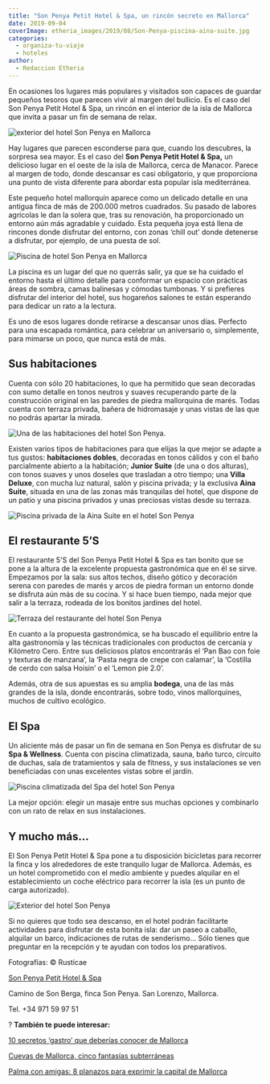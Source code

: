 ```yaml
---
title: "Son Penya Petit Hotel & Spa, un rincón secreto en Mallorca"
date: 2019-09-04
coverImage: etheria_images/2019/08/Son-Penya-piscina-aina-suite.jpg
categories: 
  - organiza-tu-viaje
  - hoteles
author: 
  - Redaccion Etheria
---
```


En ocasiones los lugares más populares y visitados son capaces de guardar pequeños 
tesoros que parecen vivir al margen del bullicio. Es el caso del Son Penya Petit Hotel & 
Spa, un rincón en el interior de la isla de Mallorca que invita a pasar un fin de semana 
de relax. 

![exterior del hotel Son Penya en Mallorca](etheria_images/2019/08/Son-Penya-fachada.jpg "Una de las terrazas del Son Penya Petit Hotel & Spa.")

Hay lugares que parecen esconderse para que, cuando los descubres, la sorpresa sea 
mayor. Es el caso del **Son Penya Petit Hotel & Spa,** un delicioso lugar en el oeste de 
la isla de Mallorca, cerca de Manacor. Parece al margen de todo, donde descansar es casi 
obligatorio, y que proporciona una punto de vista diferente para abordar esta popular 
isla mediterránea. 

Este pequeño hotel mallorquín aparece como un delicado detalle en una antigua finca de 
más de 200.000 metros cuadrados. Su pasado de labores agrícolas le dan la solera que, 
tras su renovación, ha proporcionado un entorno aún más agradable y cuidado. Esta 
pequeña joya está llena de rincones donde disfrutar del entorno, con zonas ‘chill out’ 
donde detenerse a disfrutar, por ejemplo, de una puesta de sol. 

![Piscina de hotel Son Penya en Mallorca](etheria_images/2019/08/Son-Penya-piscina.jpg "Piscina de hotel.")

La piscina es un lugar del que no querrás salir, ya que se ha cuidado el entorno hasta 
el último detalle para conformar un espacio con prácticas áreas de sombra, camas 
balinesas y cómodas tumbonas. Y si prefieres disfrutar del interior del hotel, sus 
hogareños salones te están esperando para dedicar un rato a la lectura. 

Es uno de esos lugares donde retirarse a descansar unos días. Perfecto para una escapada 
romántica, para celebrar un aniversario o, simplemente, para mimarse un poco, que nunca 
está de más. 

## Sus habitaciones

Cuenta con sólo 20 habitaciones, lo que ha permitido que sean decoradas con sumo detalle 
en tonos neutros y suaves recuperando parte de la construcción original en las paredes 
de piedra mallorquina de marés. Todas cuenta con terraza privada, bañera de hidromasaje 
y unas vistas de las que no podrás apartar la mirada. 

![Una de las habitaciones del hotel Son Penya.](etheria_images/2019/08/Son-Penya-habitacion.jpg "Una de las habitaciones del hotel Son Penya.")

Existen varios tipos de habitaciones para que elijas la que mejor se adapte a tus 
gustos: **habitaciones dobles**, decoradas en tonos cálidos y con el baño parcialmente 
abierto a la habitación; **Junior Suite** (de una o dos alturas), con tonos suaves y 
unos doseles que trasladan a otro tiempo; una **Villa Deluxe**, con mucha luz natural, 
salón y piscina privada; y la exclusiva **Aina Suite**, situada en una de las zonas más 
tranquilas del hotel, que dispone de un patio y una piscina privados y unas preciosas 
vistas desde su terraza. 

![Piscina privada de la Aina Suite en el hotel Son Penya](etheria_images/2019/08/Son-Penya-piscina-aina-suite.jpg "Piscina privada de la Aina Suite.")

## El restaurante 5’S

El restaurante 5'S del Son Penya Petit Hotel & Spa es tan bonito que se pone a la altura 
de la excelente propuesta gastronómica que en él se sirve. Empezamos por la sala: sus 
altos techos, diseño gótico y decoración serena con paredes de marés y arcos de piedra 
forman un entorno donde se disfruta aún más de su cocina. Y si hace buen tiempo, nada 
mejor que salir a la terraza, rodeada de los bonitos jardines del hotel. 

![Terraza del restaurante del hotel Son Penya](etheria_images/2019/08/Son-Penya-terraza-restaurante.jpg "Terraza del restaurante.")

En cuanto a la propuesta gastronómica, se ha buscado el equilibrio entre la alta 
gastronomía y las técnicas tradicionales con productos de cercanía y Kilómetro Cero. 
Entre sus deliciosos platos encontrarás el ‘Pan Bao con foie y texturas de manzana’, la 
‘Pasta negra de crepe con calamar’, la ‘Costilla de cerdo con salsa Hoisin’ o el ‘Lemon 
pie 2.0’. 

Además, otra de sus apuestas es su amplia **bodega**, una de las más grandes de la isla, 
donde encontrarás, sobre todo, vinos mallorquines, muchos de cultivo ecológico. 

## El Spa

Un aliciente más de pasar un fin de semana en Son Penya es disfrutar de su **Spa & 
Wellness**. Cuenta con piscina climatizada, sauna, baño turco, circuito de duchas, sala 
de tratamientos y sala de fitness, y sus instalaciones se ven beneficiadas con unas 
excelentes vistas sobre el jardín. 

![Piscina climatizada del Spa del hotel Son Penya](etheria_images/2019/08/Son-Penya-Spa.jpg "Piscina climatizada del Spa.")

La mejor opción: elegir un masaje entre sus muchas opciones y combinarlo con un rato de 
relax en sus instalaciones. 

## Y mucho más…

El Son Penya Petit Hotel & Spa pone a tu disposición bicicletas para recorrer la finca y 
los alrededores de este tranquilo lugar de Mallorca. Además, es un hotel comprometido 
con el medio ambiente y puedes alquilar en el establecimiento un coche eléctrico para 
recorrer la isla (es un punto de carga autorizado). 

![Exterior del hotel Son Penya](etheria_images/2019/08/Son-penya-bicicletas.jpg "Exterior del hotel.")

Si no quieres que todo sea descanso, en el hotel podrán facilitarte actividades para 
disfrutar de esta bonita isla: dar un paseo a caballo, alquilar un barco, indicaciones 
de rutas de senderismo… Sólo tienes que preguntar en la recepción y te ayudan con todos 
los preparativos. 

Fotografías: © Rusticae 

[Son Penya Petit Hotel & Spa](https://www.sonpenya.com/) 

Camino de Son Berga, finca Son Penya. San Lorenzo, Mallorca. 

Tel. +34 971 59 97 51 

? **También te puede interesar:** 

[10 secretos ‘gastro’ que deberías conocer de 
Mallorca](https://etheriamagazine.com/2022/10/25/gastronomia-mallorca/) 

[Cuevas de Mallorca, cinco fantasías 
subterráneas](https://etheriamagazine.com/2021/08/26/cuevas-de-mallorca-con-ninos/) 

[Palma con amigas: 8 planazos para exprimir la capital de 
Mallorca](https://etheriamagazine.com/2021/06/02/planes-y-excursiones-desde-palma-mallorca-con-amigas/)
